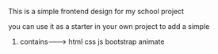 This is a simple frontend design for my school project 

you can use it as a starter in your own project to add a simple 

1. contains--->
		html
		css
		js
		bootstrap
		animate
